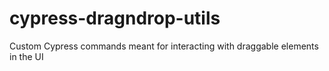 # cypress-dragndrop-utils 

Custom Cypress commands meant for interacting with draggable elements in the UI
